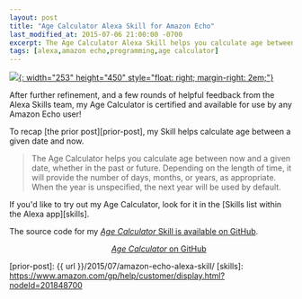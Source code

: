 ```yaml
---
layout: post
title: "Age Calculator Alexa Skill for Amazon Echo"
last_modified_at: 2015-07-06 21:00:00 -0700
excerpt: The Age Calculator Alexa Skill helps you calculate age between now and a given date, whether in the past or future.
tags: [alexa,amazon echo,programming,age calculator]
---
```

[![](https://photos.smugmug.com/photos/i-SzkWd4B/0/M/i-SzkWd4B-M.png){: width="253" height="450" style="float: right; margin-right: 2em;"}][image]

After further refinement, and a few rounds of helpful feedback from the Alexa Skills team, my Age Calculator is certified and available for use by any Amazon Echo user! 

To recap [the prior post][prior-post], my Skill helps calculate age between a given date and now.

> The Age Calculator helps you calculate age between now and a given date, whether in the past or future. Depending on the length of time, it will provide the number of days, months, or years, as appropriate. When the year is unspecified, the next year will be used by default.

If you'd like to try out my Age Calculator, look for it in the [Skills list within the Alexa app][skills].

The source code for my [_Age Calculator_ Skill is available on GitHub](https://github.com/MikeChristianson/alexa-age-calculator).

<div style="text-align: center;">
<a class="btn" href="https://github.com/MikeChristianson/alexa-age-calculator" title="Age Calculator Alexa Skill on GitHub" target="_blank"><i class="fab fa-github fa-2x"></i><span style="margin-left: 2em;"><em>Age Calculator</em> on GitHub</span></a>
</div>

[certify]: https://developer.amazon.com/public/solutions/alexa/alexa-skills-kit/docs/publishing-an-alexa-skill#Submitting%20the%20Skill%20for%20Certification
[image]: https://photos.smugmug.com/photos/i-SzkWd4B/0/O/i-SzkWd4B-O.png
[prior-post]: {{ url }}/2015/07/amazon-echo-alexa-skill/
[skills]: https://www.amazon.com/gp/help/customer/display.html?nodeId=201848700
